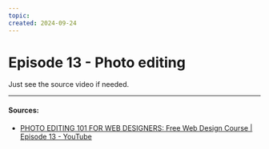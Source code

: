 ```yaml
---
topic: 
created: 2024-09-24
---
```


# Episode 13 - Photo editing

Just see the source video if needed.



___

#### Sources:
- [PHOTO EDITING 101 FOR WEB DESIGNERS: Free Web Design Course | Episode 13 - YouTube](https://www.youtube.com/watch?v=ZbQxX7v_dfo&list=PLXC_gcsKLD6n7p6tHPBxsKjN5hA_quaPI&index=14)
